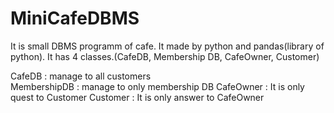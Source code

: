 # MiniCafeDBMS
It is small DBMS programm of cafe. It made by python and pandas(library of python). 
It has 4 classes.(CafeDB, Membership DB, CafeOwner, Customer)

CafeDB : manage to all customers<br/>
MembershipDB :  manage to only membership DB
CafeOwner : It is only quest to Customer
Customer : It is only answer to CafeOwner 
